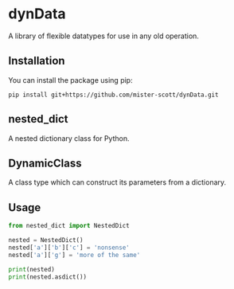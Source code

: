 # dynData

A library of flexible datatypes for use in any old operation.


## Installation

You can install the package using pip:

`pip install git+https://github.com/mister-scott/dynData.git`

## nested_dict

A nested dictionary class for Python.

## DynamicClass

A class type which can construct its parameters from a dictionary.


## Usage

```python
from nested_dict import NestedDict

nested = NestedDict()
nested['a']['b']['c'] = 'nonsense'
nested['a']['g'] = 'more of the same'

print(nested)
print(nested.asdict())
```
